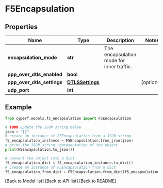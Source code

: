 # F5Encapsulation


## Properties

Name | Type | Description | Notes
------------ | ------------- | ------------- | -------------
**encapsulation_mode** | **str** | The encapsulation mode for inner traffic. | 
**ppp_over_dtls_enabled** | **bool** |  | 
**ppp_over_dtls_settings** | [**DTLSSettings**](DTLSSettings.md) |  | [optional] 
**udp_port** | **int** |  | 

## Example

```python
from cyperf.models.f5_encapsulation import F5Encapsulation

# TODO update the JSON string below
json = "{}"
# create an instance of F5Encapsulation from a JSON string
f5_encapsulation_instance = F5Encapsulation.from_json(json)
# print the JSON string representation of the object
print(F5Encapsulation.to_json())

# convert the object into a dict
f5_encapsulation_dict = f5_encapsulation_instance.to_dict()
# create an instance of F5Encapsulation from a dict
f5_encapsulation_from_dict = F5Encapsulation.from_dict(f5_encapsulation_dict)
```
[[Back to Model list]](../README.md#documentation-for-models) [[Back to API list]](../README.md#documentation-for-api-endpoints) [[Back to README]](../README.md)


